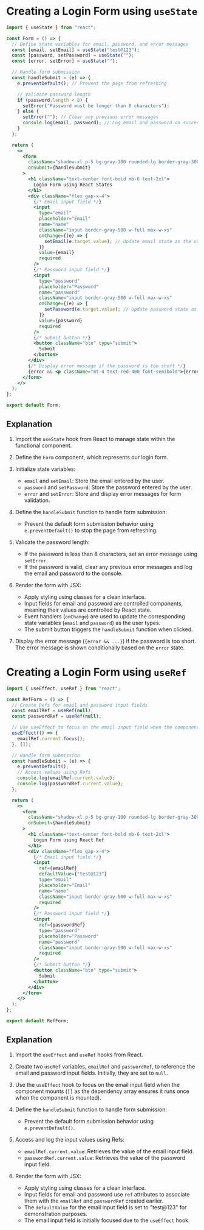 # Creating a Login Form using `useState`

```jsx
import { useState } from "react";

const Form = () => {
  // Define state variables for email, password, and error messages
  const [email, setEmail] = useState("test@123");
  const [password, setPassword] = useState("");
  const [error, setError] = useState("");

  // Handle form submission
  const handleSubmit = (e) => {
    e.preventDefault(); // Prevent the page from refreshing

    // Validate password length
    if (password.length < 8) {
      setError("Password must be longer than 8 characters");
    } else {
      setError(""); // Clear any previous error messages
      console.log(email, password); // Log email and password on successful submission
    }
  };

  return (
    <>
      <form
        className="shadow-xl p-5 bg-gray-100 rounded-lg border-gray-300 border-2"
        onSubmit={handleSubmit}
      >
        <h1 className="text-center font-bold mb-6 text-2xl">
          Login Form using React States
        </h1>
        <div className="flex gap-x-4">
          {/* Email input field */}
          <input
            type="email"
            placeholder="Email"
            name="name"
            className="input border-gray-500 w-full max-w-xs"
            onChange={(e) => {
              setEmail(e.target.value); // Update email state as the user types
            }}
            value={email}
            required
          />
          {/* Password input field */}
          <input
            type="password"
            placeholder="Password"
            name="password"
            className="input border-gray-500 w-full max-w-xs"
            onChange={(e) => {
              setPassword(e.target.value); // Update password state as the user types
            }}
            value={password}
            required
          />
          {/* Submit button */}
          <button className="btn" type="submit">
            Submit
          </button>
        </div>
        {/* Display error message if the password is too short */}
        {error && <p className="mt-4 text-red-400 font-semibold">{error}</p>}
      </form>
    </>
  );
};

export default Form;
```

## Explanation

1. Import the `useState` hook from React to manage state within the functional component.

2. Define the `Form` component, which represents our login form.

3. Initialize state variables:

   - `email` and `setEmail`: Store the email entered by the user.
   - `password` and `setPassword`: Store the password entered by the user.
   - `error` and `setError`: Store and display error messages for form validation.

4. Define the `handleSubmit` function to handle form submission:

   - Prevent the default form submission behavior using `e.preventDefault()` to stop the page from refreshing.

5. Validate the password length:

   - If the password is less than 8 characters, set an error message using `setError`.
   - If the password is valid, clear any previous error messages and log the email and password to the console.

6. Render the form with JSX:

   - Apply styling using classes for a clean interface.
   - Input fields for email and password are controlled components, meaning their values are controlled by React state.
   - Event handlers (`onChange`) are used to update the corresponding state variables (`email` and `password`) as the user types.
   - The submit button triggers the `handleSubmit` function when clicked.

7. Display the error message (`{error && ...}`) if the password is too short. The error message is shown conditionally based on the `error` state.

# Creating a Login Form using `useRef`

```jsx
import { useEffect, useRef } from "react";

const RefForm = () => {
  // Create Refs for email and password input fields
  const emailRef = useRef(null);
  const passwordRef = useRef(null);

  // Use useEffect to focus on the email input field when the component mounts
  useEffect(() => {
    emailRef.current.focus();
  }, []);

  // Handle form submission
  const handleSubmit = (e) => {
    e.preventDefault();
    // Access values using Refs
    console.log(emailRef.current.value);
    console.log(passwordRef.current.value);
  };

  return (
    <>
      <form
        className="shadow-xl p-5 bg-gray-100 rounded-lg border-gray-300 border-2"
        onSubmit={handleSubmit}
      >
        <h1 className="text-center font-bold mb-6 text-2xl">
          Login Form using React Ref
        </h1>
        <div className="flex gap-x-4">
          {/* Email input field */}
          <input
            ref={emailRef}
            defaultValue={"test@123"}
            type="email"
            placeholder="Email"
            name="name"
            className="input border-gray-500 w-full max-w-xs"
            required
          />
          {/* Password input field */}
          <input
            ref={passwordRef}
            type="password"
            placeholder="Password"
            name="password"
            className="input border-gray-500 w-full max-w-xs"
            required
          />
          {/* Submit button */}
          <button className="btn" type="submit">
            Submit
          </button>
        </div>
      </form>
    </>
  );
};

export default RefForm;
```

## Explanation

1. Import the `useEffect` and `useRef` hooks from React.

2. Create two `useRef` variables, `emailRef` and `passwordRef`, to reference the email and password input fields. Initially, they are set to `null`.

3. Use the `useEffect` hook to focus on the email input field when the component mounts (`[]` as the dependency array ensures it runs once when the component is mounted).

4. Define the `handleSubmit` function to handle form submission:

   - Prevent the default form submission behavior using `e.preventDefault()`.

5. Access and log the input values using Refs:

   - `emailRef.current.value`: Retrieves the value of the email input field.
   - `passwordRef.current.value`: Retrieves the value of the password input field.

6. Render the form with JSX:
   - Apply styling using classes for a clean interface.
   - Input fields for email and password use `ref` attributes to associate them with the `emailRef` and `passwordRef` created earlier.
   - The `defaultValue` for the email input field is set to "test@123" for demonstration purposes.
   - The email input field is initially focused due to the `useEffect` hook.
